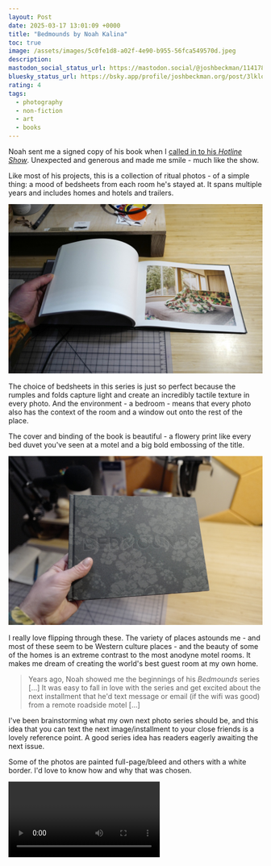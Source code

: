 ```yaml
---
layout: Post
date: 2025-03-17 13:01:09 +0000
title: "Bedmounds by Noah Kalina"
toc: true
image: /assets/images/5c0fe1d8-a02f-4e90-b955-56fca549570d.jpeg
description: 
mastodon_social_status_url: https://mastodon.social/@joshbeckman/114178978011823066
bluesky_status_url: https://bsky.app/profile/joshbeckman.org/post/3lklovwvvr62x
rating: 4
tags:
  - photography
  - non-fiction
  - art
  - books
---
```



Noah sent me a signed copy of his book when I [called in to his _Hotline Show_](https://www.joshbeckman.org/replies/strange-lights-in-the-sky). Unexpected and generous and made me smile - much like the show.

Like most of his projects, this is a collection of ritual photos - of a simple thing: a mood of bedsheets from each room he's stayed at. It spans multiple years and includes homes and hotels and trailers.

![bedmounds image](/assets/images/5c0fe1d8-a02f-4e90-b955-56fca549570d.jpeg)

The choice of bedsheets in this series is just so perfect because the rumples and folds capture light and create an incredibly tactile texture in every photo. And the environment - a bedroom - means that every photo also has the context of the room and a window out onto the rest of the place.

The cover and binding of the book is beautiful - a flowery print like every bed duvet you've seen at a motel and a big bold embossing of the title.

![bedmounds cover](/assets/images/57da27a8-c153-4005-b196-91c0593c56c0.jpeg)

I really love flipping through these. The variety of places astounds me - and most of these seem to be Western culture places - and the beauty of some of the homes is an extreme contrast to the most anodyne motel rooms. It makes me dream of creating the world's best guest room at my own home.

> Years ago, Noah showed me the beginnings of his _Bedmounds_ series [...] It was easy to fall in love with the series and get excited about the next installment that he'd text message or email (if the wifi was good) from a remote roadside motel [...]

I've been brainstorming what my own next photo series should be, and this idea that you can text the next image/installment to your close friends is a lovely reference point. A good series idea has readers eagerly awaiting the next issue.

Some of the photos are painted full-page/bleed and others with a white border. I'd love to know how and why that was chosen.

<video controls src="/assets/videos/aa871dc2-24f3-461e-ae30-4768f4c59696.mp4"></video>
